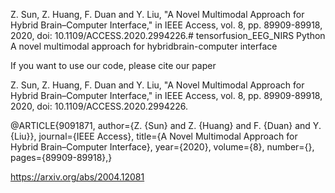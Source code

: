 Z. Sun, Z. Huang, F. Duan and Y. Liu, "A Novel Multimodal Approach for Hybrid Brain–Computer Interface," in IEEE Access, vol. 8, pp. 89909-89918, 2020, doi: 10.1109/ACCESS.2020.2994226.# tensorfusion_EEG_NIRS
Python A novel multimodal approach for hybridbrain-computer interface


If you want to use our code, please cite our paper


Z. Sun, Z. Huang, F. Duan and Y. Liu, "A Novel Multimodal Approach for Hybrid Brain–Computer Interface," in IEEE Access, vol. 8, pp. 89909-89918, 2020, doi: 10.1109/ACCESS.2020.2994226.



@ARTICLE{9091871,
  author={Z. {Sun} and Z. {Huang} and F. {Duan} and Y. {Liu}},
  journal={IEEE Access}, 
  title={A Novel Multimodal Approach for Hybrid Brain–Computer Interface}, 
  year={2020},
  volume={8},
  number={},
  pages={89909-89918},}



https://arxiv.org/abs/2004.12081
